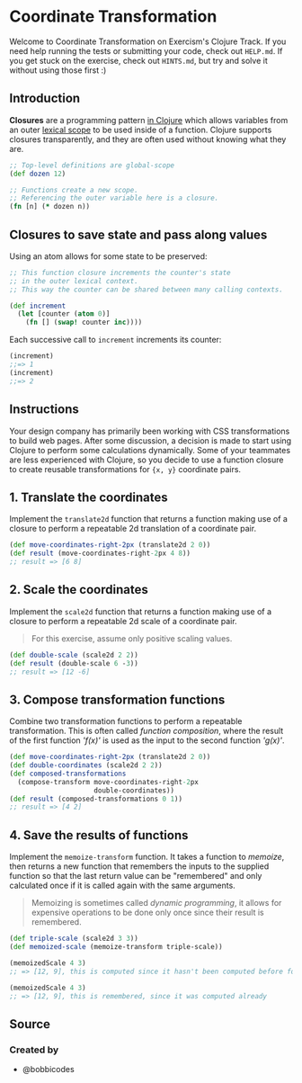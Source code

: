 # Coordinate Transformation

Welcome to Coordinate Transformation on Exercism's Clojure Track.
If you need help running the tests or submitting your code, check out `HELP.md`.
If you get stuck on the exercise, check out `HINTS.md`, but try and solve it without using those first :)

## Introduction

**Closures** are a programming pattern [in Clojure][clojure-guide-closures] which allows variables from an outer [lexical scope][wiki-lexical-scope] to be used inside of a function. Clojure supports closures transparently, and they are often used without knowing what they are.

```clojure
;; Top-level definitions are global-scope
(def dozen 12)

;; Functions create a new scope.
;; Referencing the outer variable here is a closure.
(fn [n] (* dozen n))
```

## Closures to save state and pass along values

Using an atom allows for some state to be preserved:

```clojure
;; This function closure increments the counter's state
;; in the outer lexical context.
;; This way the counter can be shared between many calling contexts.

(def increment
  (let [counter (atom 0)]
    (fn [] (swap! counter inc))))
```

Each successive call to `increment` increments its counter:

``` clojure
(increment)
;;=> 1
(increment)
;;=> 2
```

[wiki-lexical-scope]: https://en.wikipedia.org/wiki/Scope_(computer_science)#Lexical_scoping
[clojure-guide-closures]: https://clojure.org/guides/higher_order_functions#_functions_returning_functions_and_closures

## Instructions

Your design company has primarily been working with CSS transformations to build web pages. After some discussion, a decision is made
to start using Clojure to perform some calculations dynamically. Some of your teammates are less experienced with Clojure,
so you decide to use a function closure to create reusable transformations for `{x, y}` coordinate pairs.

## 1. Translate the coordinates

Implement the `translate2d` function that returns a function making use of a closure to perform a repeatable 2d translation of a coordinate pair.

```clojure
(def move-coordinates-right-2px (translate2d 2 0))
(def result (move-coordinates-right-2px 4 8))
;; result => [6 8]
```

## 2. Scale the coordinates

Implement the `scale2d` function that returns a function making use of a closure to perform a repeatable 2d scale of a coordinate pair.

> For this exercise, assume only positive scaling values.

```clojure
(def double-scale (scale2d 2 2))
(def result (double-scale 6 -3))
;; result => [12 -6]
```

## 3. Compose transformation functions

Combine two transformation functions to perform a repeatable transformation. This is often called _function composition_, where the result of the first function _'f(x)'_ is used as the input to the second function _'g(x)'_.

```clojure
(def move-coordinates-right-2px (translate2d 2 0))
(def double-coordinates (scale2d 2 2))
(def composed-transformations 
  (compose-transform move-coordinates-right-2px 
                     double-coordinates))
(def result (composed-transformations 0 1))
;; result => [4 2]
```

## 4. Save the results of functions

Implement the `memoize-transform` function. It takes a function to _memoize_, then returns a new function that remembers the inputs to the supplied function so that the last return value can be "remembered" and only calculated once if it is called again with the same arguments.

> Memoizing is sometimes called _dynamic programming_, it allows for expensive operations to be done only once since their result is remembered.

```clojure
(def triple-scale (scale2d 3 3))
(def memoized-scale (memoize-transform triple-scale))

(memoizedScale 4 3)
;; => [12, 9], this is computed since it hasn't been computed before for the arguments

(memoizedScale 4 3)
;; => [12, 9], this is remembered, since it was computed already
```

## Source

### Created by

- @bobbicodes